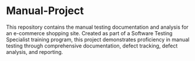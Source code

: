 # Manual-Project
This repository contains the manual testing documentation and analysis for an e-commerce shopping site. Created as part of a Software Testing Specialist training program, this project demonstrates proficiency in manual testing through comprehensive documentation, defect tracking, defect analysis, and reporting.
